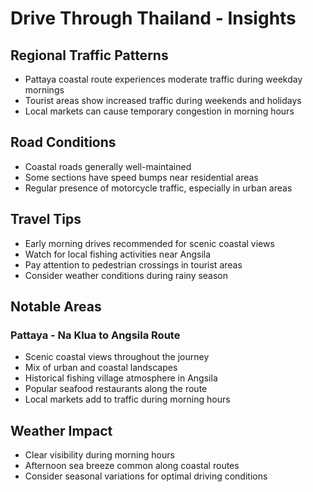 # Drive Through Thailand - Insights

## Regional Traffic Patterns
- Pattaya coastal route experiences moderate traffic during weekday mornings
- Tourist areas show increased traffic during weekends and holidays
- Local markets can cause temporary congestion in morning hours

## Road Conditions
- Coastal roads generally well-maintained
- Some sections have speed bumps near residential areas
- Regular presence of motorcycle traffic, especially in urban areas

## Travel Tips
- Early morning drives recommended for scenic coastal views
- Watch for local fishing activities near Angsila
- Pay attention to pedestrian crossings in tourist areas
- Consider weather conditions during rainy season

## Notable Areas
### Pattaya - Na Klua to Angsila Route
- Scenic coastal views throughout the journey
- Mix of urban and coastal landscapes
- Historical fishing village atmosphere in Angsila
- Popular seafood restaurants along the route
- Local markets add to traffic during morning hours

## Weather Impact
- Clear visibility during morning hours
- Afternoon sea breeze common along coastal routes
- Consider seasonal variations for optimal driving conditions